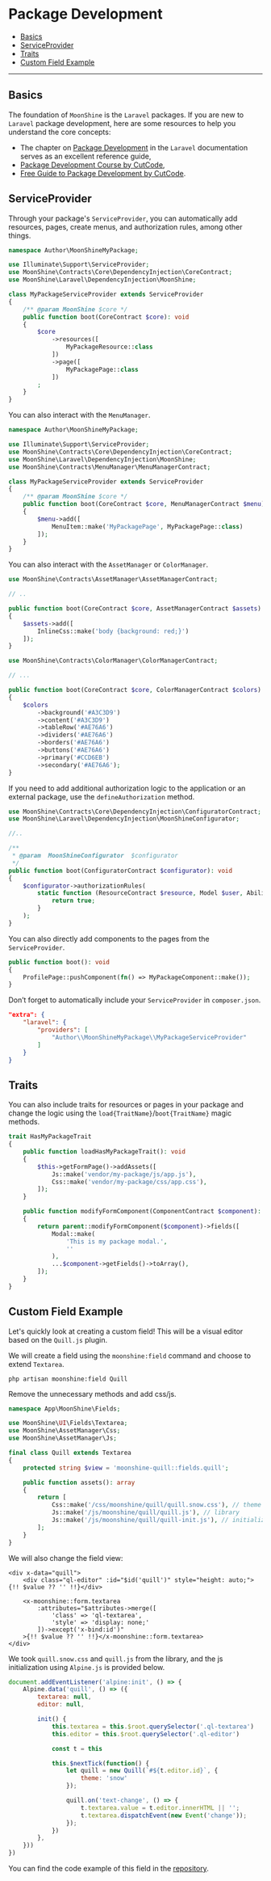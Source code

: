 # Package Development

- [Basics](#basics)
- [ServiceProvider](#serviceprovider)
- [Traits](#traits)
- [Custom Field Example](#custom-field-example)

---

<a name="basics"></a>
## Basics

The foundation of `MoonShine` is the `Laravel` packages.
If you are new to `Laravel` package development, here are some resources to help you understand the core concepts:

- The chapter on [Package Development](https://laravel.com/docs/packages) in the `Laravel` documentation serves as an excellent reference guide,
- [Package Development Course by CutCode](https://learn.cutcode.dev/moonshine),
- [Free Guide to Package Development by CutCode](https://youtu.be/a_udqxegrRI?si=F8F_v8uGLGLkEbpQ).

<a name="serviceprovider"></a>
## ServiceProvider

Through your package's `ServiceProvider`, you can automatically add resources, pages, create menus, and authorization rules, among other things.

```php
namespace Author\MoonShineMyPackage;

use Illuminate\Support\ServiceProvider;
use MoonShine\Contracts\Core\DependencyInjection\CoreContract;
use MoonShine\Laravel\DependencyInjection\MoonShine;

class MyPackageServiceProvider extends ServiceProvider
{
    /** @param MoonShine $core */
    public function boot(CoreContract $core): void
    {
        $core
            ->resources([
                MyPackageResource::class
            ])
            ->page([
                MyPackagePage::class
            ])
        ;
    }
}
```

You can also interact with the `MenuManager`.

```php
namespace Author\MoonShineMyPackage;

use Illuminate\Support\ServiceProvider;
use MoonShine\Contracts\Core\DependencyInjection\CoreContract;
use MoonShine\Laravel\DependencyInjection\MoonShine;
use MoonShine\Contracts\MenuManager\MenuManagerContract;

class MyPackageServiceProvider extends ServiceProvider
{
    /** @param MoonShine $core */
    public function boot(CoreContract $core, MenuManagerContract $menu): void
    {
        $menu->add([
            MenuItem::make('MyPackagePage', MyPackagePage::class)
        ]);
    }
}
```

You can also interact with the `AssetManager` or `ColorManager`.

```php
use MoonShine\Contracts\AssetManager\AssetManagerContract;

// ..

public function boot(CoreContract $core, AssetManagerContract $assets): void
{
    $assets->add([
        InlineCss::make('body {background: red;}')
    ]);
}
```

```php
use MoonShine\Contracts\ColorManager\ColorManagerContract;

// ...

public function boot(CoreContract $core, ColorManagerContract $colors): void
{
    $colors
        ->background('#A3C3D9')
        ->content('#A3C3D9')
        ->tableRow('#AE76A6')
        ->dividers('#AE76A6')
        ->borders('#AE76A6')
        ->buttons('#AE76A6')
        ->primary('#CCD6EB')
        ->secondary('#AE76A6');
}
```

If you need to add additional authorization logic to the application or an external package, use the `defineAuthorization` method.

```php
use MoonShine\Contracts\Core\DependencyInjection\ConfiguratorContract;
use MoonShine\Laravel\DependencyInjection\MoonShineConfigurator;

//..

/**
 * @param  MoonShineConfigurator  $configurator
 */
public function boot(ConfiguratorContract $configurator): void
{
    $configurator->authorizationRules(
        static function (ResourceContract $resource, Model $user, Ability $ability): bool {
            return true;
        }
    );
}
```

You can also directly add components to the pages from the `ServiceProvider`.

```php
public function boot(): void
{
    ProfilePage::pushComponent(fn() => MyPackageComponent::make());
}
```

Don’t forget to automatically include your `ServiceProvider` in `composer.json`.

```json
"extra": {
    "laravel": {
        "providers": [
            "Author\\MoonShineMyPackage\\MyPackageServiceProvider"
        ]
    }
}
```

<a name="traits"></a>
## Traits

You can also include traits for resources or pages in your package and change the logic using the `load{TraitName}`/`boot{TraitName}` magic methods.

```php
trait HasMyPackageTrait
{
    public function loadHasMyPackageTrait(): void
    {
        $this->getFormPage()->addAssets([
            Js::make('vendor/my-package/js/app.js'),
            Css::make('vendor/my-package/css/app.css'),
        ]);
    }

    public function modifyFormComponent(ComponentContract $component): ComponentContract
    {
        return parent::modifyFormComponent($component)->fields([
            Modal::make(
                'This is my package modal.',
                ''
            ),
            ...$component->getFields()->toArray(),
        ]);
    }
}
```

<a name="custom-field-example"></a>
## Custom Field Example

Let's quickly look at creating a custom field! This will be a visual editor based on the `Quill.js` plugin.

We will create a field using the `moonshine:field` command and choose to extend `Textarea`.

```shell
php artisan moonshine:field Quill
```

Remove the unnecessary methods and add css/js.

```php
namespace App\MoonShine\Fields;

use MoonShine\UI\Fields\Textarea;
use MoonShine\AssetManager\Css;
use MoonShine\AssetManager\Js;

final class Quill extends Textarea
{
    protected string $view = 'moonshine-quill::fields.quill';

    public function assets(): array
    {
        return [
            Css::make('/css/moonshine/quill/quill.snow.css'), // theme
            Js::make('/js/moonshine/quill/quill.js'), // library
            Js::make('/js/moonshine/quill/quill-init.js'), // initialization
        ];
    }
}
```

We will also change the field view:

```blade
<div x-data="quill">
    <div class="ql-editor" :id="$id('quill')" style="height: auto;">{!! $value ?? '' !!}</div>

    <x-moonshine::form.textarea
        :attributes="$attributes->merge([
            'class' => 'ql-textarea',
            'style' => 'display: none;'
        ])->except('x-bind:id')"
    >{!! $value ?? '' !!}</x-moonshine::form.textarea>
</div>
```

We took `quill.snow.css` and `quill.js` from the library, and the js initialization using `Alpine.js` is provided below.

```js
document.addEventListener('alpine:init', () => {
    Alpine.data('quill', () => ({
        textarea: null,
        editor: null,

        init() {
            this.textarea = this.$root.querySelector('.ql-textarea')
            this.editor = this.$root.querySelector('.ql-editor')

            const t = this

            this.$nextTick(function() {
                let quill = new Quill(`#${t.editor.id}`, {
                    theme: 'snow'
                });

                quill.on('text-change', () => {
                    t.textarea.value = t.editor.innerHTML || '';
                    t.textarea.dispatchEvent(new Event('change'));
                });
            })
        },
    }))
})
```

You can find the code example of this field in the [repository](https://github.com/moonshine-software/quill).
